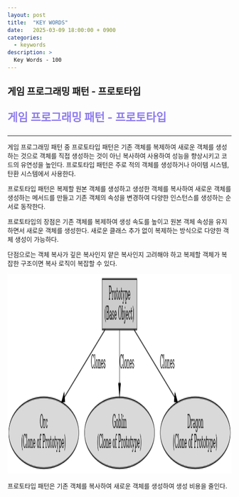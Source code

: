 ```yaml
---
layout: post
title:  "KEY WORDS"
date:   2025-03-09 18:00:00 + 0900
categories:
  - keywords
description: >
  Key Words - 100
---
```

## 게임 프로그래밍 패턴 - 프로토타입

<p style = "color:#8f7cee; font-size:25px; font-weight:bold">
게임 프로그래밍 패턴 - 프로토타입
</p>

---

게임 프로그래밍 패턴 중 프로토타입 패턴은 기존 객체를 복제하여 새로운 객체를 생성하는 것으로 객체를 직접 생성하는 것이 아닌 복사하여 사용하여 성능을 향상시키고 코드의 유연성을 높인다.
프로토타입 패턴은 주로 적의 객체를 생성하거나 아이템 시스템, 탄환 시스템에서 사용한다.

프로토타입 패턴은 복제할 원본 객체를 생성하고 생성한 객체를 복사하여 새로운 객체를 생성하는 메서드를 만들고 기존 객체의 속성을 변경하여 다양한 인스턴스를 생성하는 순서로 동작한다.

프로토타입의 장점은 기존 객체를 복제하여 생성 속도를 높이고 원본 객체 속성을 유지하면서 새로운 객체를 생성한다. 새로운 클래스 추가 없이 복제하는 방식으로 다양한 객체 생성이 가능하다.

단점으로는 객체 복사가 깊은 복사인지 얕은 복사인지 고려해야 하고 복제할 객체가 복잡한 구조이면 복사 로직이 복잡할 수 있다.

<img src = "../../assets/img/keywords/IMG_k100_1.png" width = "1800" height = "450">

<br/>

프로토타입 패턴은 기존 객체를 복사하여 새로운 객체를 생성하여 생성 비용을 줄인다.